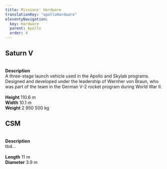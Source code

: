 ```yaml
---
title: Missions' Hardware
translationKey: "apolloHardware"
eleventyNavigation:
  key: Hardware
  parent: Apollo
  order: 4
---
```

<h2>Saturn V</h2>
<div class="double">
<div class="left">

<div class="pswp-gallery" id="my-gallery">
<a href="/assets/img/apollo/hardware/saturn.jpg" 
    data-pswp-width="1448" 
    data-pswp-height="2048" 
    target="_blank">
    <img src="/assets/img/apollo/hardware/thumbnails/saturn.jpg" alt="" />
</a>
</div>

</div>
<div class="right">
<br><strong>Description</strong><br>
A three-stage launch vehicle used in the Apollo and Skylab programs. Designed and developed under the leadership of Wernher von Braun, who was part of the team in the German V-2 rocket program during World War II.<br>
<br><strong>Height</strong> 110.6 m
<br><strong>Width</strong> 10.1 m
<br><strong>Weight</strong> 2 950 500 kg
</div>
</div>

<h2>CSM</h2>
<div class="double">
<div class="left">

<div class="pswp-gallery" id="my-gallery">
<a href="/assets/img/apollo/hardware/csm.jpg" 
    data-pswp-width="1240" 
    data-pswp-height="1754" 
    target="_blank">
    <img src="/assets/img/apollo/hardware/thumbnails/csm.jpg" alt="" />
</a>
</div>

</div>
<div class="right">
<br><strong>Description</strong><br>
tbd...<br>
<br><strong>Length</strong> 11 m
<br><strong>Diameter</strong> 3.9 m
</div>
</div>